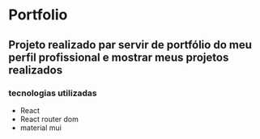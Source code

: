 <h1> Portfolio </h1>

<h2>Projeto realizado par servir de portfólio do meu perfil profissional e mostrar meus projetos realizados</h2>

<h3>tecnologias utilizadas</h3>
<ul>
<li>React</li>
<li>React router dom</li>
<li>material mui</li>
</ul>
